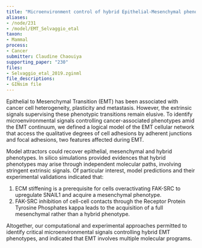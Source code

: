 ```yaml
---
title: "Microenvironment control of hybrid Epithelial-Mesenchymal phenotypes"
aliases:
- /node/231
- /model/EMT_Selvaggio_etal
taxon: 
- Mammal
process: 
- Cancer
submitter: Claudine Chaouiya
supporting_paper: "230"
files: 
- Selvaggio_etal_2019.zginml
file_descriptions: 
- GINsim file
---
```



Epithelial to Mesenchymal Transition (EMT) has been associated with cancer
cell heterogeneity, plasticity and metastasis. However, the extrinsic signals
supervising these phenotypic transitions remain elusive. To identify
microenvironmental signals controlling cancer-associated phenotypes amid the
EMT continuum, we defined a logical model of the EMT cellular network that
access the qualitative degrees of cell adhesions by adherent junctions and
focal adhesions, two features affected during EMT.

Model attractors could recover epithelial, mesenchymal and hybrid phenotypes.
In silico simulations provided evidences that hybrid phenotypes may arise through 
independent molecular paths, involving stringent extrinsic signals. Of particular
interest, model predictions and their experimental validations indicated that:
1) ECM stiffening is a prerequisite for cells overactivating FAK-SRC to
upregulate SNAIL1 and acquire a mesenchymal phenotype.
2) FAK-SRC inhibition of cell-cell contacts through the Receptor Protein Tyrosine
Phosphates kappa leads to the acquisition of a full mesenchymal rather than a
hybrid phenotype.

Altogether, our computational and experimental approaches permitted to identify 
critical microenvironmental signals controlling hybrid EMT phenotypes, and 
indicated that EMT involves multiple molecular programs.



